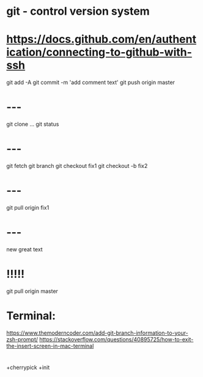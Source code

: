 # git - control version system

# https://docs.github.com/en/authentication/connecting-to-github-with-ssh

git add -A
git commit -m 'add comment text'
git push origin master

# ---

git clone ...
git status

# ---

git fetch
git branch
git checkout fix1
git checkout -b fix2

# ---

git pull origin fix1

# ---

new great text 

# !!!!!

git pull origin master

# Terminal:

https://www.themoderncoder.com/add-git-branch-information-to-your-zsh-prompt/
https://stackoverflow.com/questions/40895725/how-to-exit-the-insert-screen-in-mac-terminal

#

+cherrypick +init